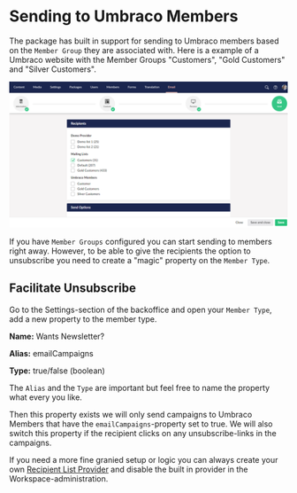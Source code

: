 # Sending to Umbraco Members
The package has built in support for sending to Umbraco members based on the `Member Group` they are associated with. Here is a example of a Umbraco website with the Member Groups "Customers", "Gold Customers" and "Silver Customers".

![Choose recipients when sending campaigns](/media/campaigns-choose-recipients.png)

If you have `Member Groups` configured you can start sending to members right away. However, to be able to give the recipients the option to unsubscribe you need to create a "magic" property on the `Member Type`.

## Facilitate Unsubscribe
Go to the Settings-section of the backoffice and open your `Member Type`, add a new property to the member type.

**Name:** Wants Newsletter?

**Alias:** emailCampaigns

**Type:** true/false (boolean)

The `Alias` and the `Type` are important but feel free to name the property what every you like.

Then this property exists we will only send campaigns to Umbraco Members that have the `emailCampaigns`-property set to true. We will also switch this property if the recipient clicks on any unsubscribe-links in the campaigns.

If you need a more fine granied setup or logic you can always create your own [Recipient List Provider](../develop/recipient-list-providers.md) and disable the built in provider in the Workspace-administration.